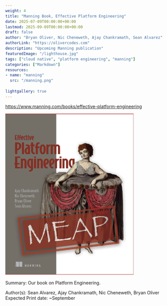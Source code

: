 ```yaml
---
weight: 4
title: "Manning Book, Effective Platform Engineering"
date: 2025-07-09T00:00:00+00:00
lastmod: 2025-09-09T00:00:00+00:00
draft: false
author: "Bryan Oliver, Nic Cheneweth, Ajay Chankramath, Sean Alvarez"
authorLink: "https://olivercodes.com"
description: "Upcoming Manning publication"
featuredImage: "/lighthouse.jpg"
tags: ["cloud native", "platform engineering", "manning"]
categories: ["Markdown"]
resources:
- name: "manning"
  src: "/manning.png"

lightgallery: true
---
```


https://www.manning.com/books/effective-platform-engineering

![/manning.png](/manning.png)

Summary:
Our book on Platform Engineering.

Author(s): Sean Alvarez, Ajay Chankramath, Nic Cheneweth, Bryan Oliver
Expected Print date: ~September
